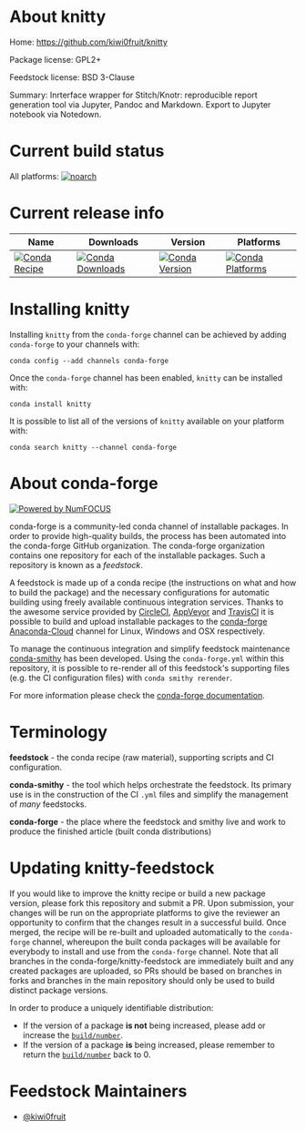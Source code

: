<!--
# -*- mode: jinja -*-
-->

About knitty
============

Home: https://github.com/kiwi0fruit/knitty

Package license: GPL2+

Feedstock license: BSD 3-Clause

Summary: Inrterface wrapper for Stitch/Knotr: reproducible report generation tool via Jupyter, Pandoc and Markdown. Export to Jupyter notebook via Notedown.



Current build status
====================

All platforms:
[![noarch](https://img.shields.io/circleci/project/github/conda-forge/knitty-feedstock/master.svg?label=noarch)](https://circleci.com/gh/conda-forge/knitty-feedstock)

Current release info
====================

| Name | Downloads | Version | Platforms |
| --- | --- | --- | --- |
| [![Conda Recipe](https://img.shields.io/badge/recipe-knitty-green.svg)](https://anaconda.org/conda-forge/knitty) | [![Conda Downloads](https://img.shields.io/conda/dn/conda-forge/knitty.svg)](https://anaconda.org/conda-forge/knitty) | [![Conda Version](https://img.shields.io/conda/vn/conda-forge/knitty.svg)](https://anaconda.org/conda-forge/knitty) | [![Conda Platforms](https://img.shields.io/conda/pn/conda-forge/knitty.svg)](https://anaconda.org/conda-forge/knitty) |

Installing knitty
=================

Installing `knitty` from the `conda-forge` channel can be achieved by adding `conda-forge` to your channels with:

```
conda config --add channels conda-forge
```

Once the `conda-forge` channel has been enabled, `knitty` can be installed with:

```
conda install knitty
```

It is possible to list all of the versions of `knitty` available on your platform with:

```
conda search knitty --channel conda-forge
```


About conda-forge
=================

[![Powered by NumFOCUS](https://img.shields.io/badge/powered%20by-NumFOCUS-orange.svg?style=flat&colorA=E1523D&colorB=007D8A)](http://numfocus.org)

conda-forge is a community-led conda channel of installable packages.
In order to provide high-quality builds, the process has been automated into the
conda-forge GitHub organization. The conda-forge organization contains one repository
for each of the installable packages. Such a repository is known as a *feedstock*.

A feedstock is made up of a conda recipe (the instructions on what and how to build
the package) and the necessary configurations for automatic building using freely
available continuous integration services. Thanks to the awesome service provided by
[CircleCI](https://circleci.com/), [AppVeyor](https://www.appveyor.com/)
and [TravisCI](https://travis-ci.org/) it is possible to build and upload installable
packages to the [conda-forge](https://anaconda.org/conda-forge)
[Anaconda-Cloud](https://anaconda.org/) channel for Linux, Windows and OSX respectively.

To manage the continuous integration and simplify feedstock maintenance
[conda-smithy](https://github.com/conda-forge/conda-smithy) has been developed.
Using the ``conda-forge.yml`` within this repository, it is possible to re-render all of
this feedstock's supporting files (e.g. the CI configuration files) with ``conda smithy rerender``.

For more information please check the [conda-forge documentation](https://conda-forge.org/docs/).

Terminology
===========

**feedstock** - the conda recipe (raw material), supporting scripts and CI configuration.

**conda-smithy** - the tool which helps orchestrate the feedstock.
                   Its primary use is in the construction of the CI ``.yml`` files
                   and simplify the management of *many* feedstocks.

**conda-forge** - the place where the feedstock and smithy live and work to
                  produce the finished article (built conda distributions)


Updating knitty-feedstock
=========================

If you would like to improve the knitty recipe or build a new
package version, please fork this repository and submit a PR. Upon submission,
your changes will be run on the appropriate platforms to give the reviewer an
opportunity to confirm that the changes result in a successful build. Once
merged, the recipe will be re-built and uploaded automatically to the
`conda-forge` channel, whereupon the built conda packages will be available for
everybody to install and use from the `conda-forge` channel.
Note that all branches in the conda-forge/knitty-feedstock are
immediately built and any created packages are uploaded, so PRs should be based
on branches in forks and branches in the main repository should only be used to
build distinct package versions.

In order to produce a uniquely identifiable distribution:
 * If the version of a package **is not** being increased, please add or increase
   the [``build/number``](https://conda.io/docs/user-guide/tasks/build-packages/define-metadata.html#build-number-and-string).
 * If the version of a package **is** being increased, please remember to return
   the [``build/number``](https://conda.io/docs/user-guide/tasks/build-packages/define-metadata.html#build-number-and-string)
   back to 0.

Feedstock Maintainers
=====================

* [@kiwi0fruit](https://github.com/kiwi0fruit/)

